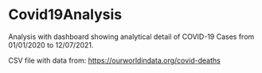 # Covid19Analysis
Analysis with dashboard showing analytical detail of COVID-19 Cases from 01/01/2020 to 12/07/2021. 

CSV file with data from: https://ourworldindata.org/covid-deaths
